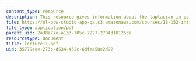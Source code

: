 ```yaml
---
content_type: resource
description: This resource gives information about the laplacian in polar coordinates.
file: https://ol-ocw-studio-app-qa.s3.amazonaws.com/courses/18-152-introduction-to-partial-differential-equations-fall-2005/35779eee273cd534452c6dfea58e2d92_lecture11.pdf
file_type: application/pdf
parent_uid: 2a38a77e-a133-705c-7227-27043181253a
resourcetype: Document
title: lecture11.pdf
uid: 35779eee-273c-d534-452c-6dfea58e2d92
---
```

